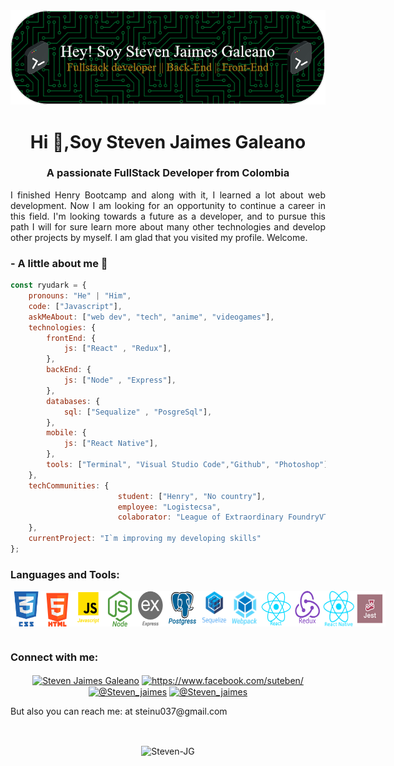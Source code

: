 <div align="center">
    <img src="./github-header-image.png"/>
</div>

<h1 align="center">Hi 👋,Soy Steven Jaimes Galeano</h1>
<h3 align="center">A passionate FullStack Developer from Colombia</h3>

<p align="justify">I finished Henry Bootcamp and along with it, I learned a lot about web development. Now I am looking for an opportunity to continue a career in
this field. I'm looking towards a future as a developer, and to pursue this path I will for sure learn more about many other technologies and develop other projects by myself. I am glad that you visited my profile. Welcome.</p>

### - A little about me 🤔
```javascript
const ryudark = {
    pronouns: "He" | "Him",
    code: ["Javascript"],
    askMeAbout: ["web dev", "tech", "anime", "videogames"],
    technologies: {
        frontEnd: {
            js: ["React" , "Redux"],
        },
        backEnd: {
            js: ["Node" , "Express"],
        },
        databases: {
            sql: ["Sequalize" , "PosgreSql"],
        },
        mobile: {
            js: ["React Native"],
        },
        tools: ["Terminal", "Visual Studio Code","Github", "Photoshop"]
    },
    techCommunities: {
                        student: ["Henry", "No country"],
                        employee: "Logistecsa",
                        colaborator: "League of Extraordinary FoundryVTT Developers"
    },
    currentProject: "I`m improving my developing skills"
};
```

<h3 align="left">Languages and Tools:</h3>
<div style="display:flex;">
<img src="./loc/css.png" alt="drawing" style="width:50px;"/>
<img src="./loc/html5.png" alt="drawing" style="width:50px;"/>
<img src="./loc/javascript.png" alt="drawing" style="width:50px;"/>
<img src="./loc/Node.png" alt="drawing" style="width:50px;"/>
<img src="./loc/express.png" alt="drawing" style="width:50px;"/>
<img src="./loc/Postgress.png" alt="drawing" style="width:50px;"/>
<img src="./loc/sequelize.png" alt="drawing" style="width:50px;"/>
<img src="./loc/webpack.png" alt="drawing" style="width:50px;"/>
<img src="./loc/react.png" alt="drawing" style="width:50px;"/>
<img src="./loc/redux.png" alt="drawing" style="width:50px;"/>
<img src="./loc/react-native.png" alt="drawing" style="width:50px;"/>
<img src="./loc/Jest.png" alt="drawing" style="width:50px;"/>
</div>

<br/>

<h3 align="left">Connect with me:</h3>
<p align="center">
<a href="https://www.linkedin.com/in/steven-jaimes-galeano/" target="blank"><img align="center" src="https://raw.githubusercontent.com/rahuldkjain/github-profile-readme-generator/master/src/images/icons/Social/linked-in-alt.svg" alt="Steven Jaimes Galeano" height="30" width="40" /></a>
<a href="https://www.facebook.com/suteben/" target="blank"><img align="center" src="https://raw.githubusercontent.com/rahuldkjain/github-profile-readme-generator/master/src/images/icons/Social/facebook.svg" alt="https://www.facebook.com/suteben/" height="30" width="40" /></a>
<a href="https://www.instagram.com/steven_jaimes_galeano/" target="blank"><img align="center" src="https://raw.githubusercontent.com/rahuldkjain/github-profile-readme-generator/master/src/images/icons/Social/instagram.svg" alt="@Steven_jaimes" height="30" width="40" /></a>
<a href="https://github.com/Ryudark" target="blank"><img align="center" src="https://raw.githubusercontent.com/rahuldkjain/github-profile-readme-generator/master/src/images/icons/Social/github.svg" alt="@Steven_jaimes" height="30" width="40" /></a>
</p>

<p> But also you can reach me: at steinu037@gmail.com</p>

<br/>
<p align="center"><img align="center" src="https://github-readme-stats.vercel.app/api/top-langs?username=ryudark&show_icons=true&locale=en&layout=compact" alt="Steven-JG" /></p>
<br/>

